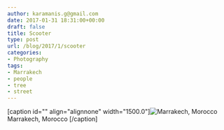 ```yaml
---
author: karamanis.g@gmail.com
date: 2017-01-31 18:31:00+00:00
draft: false
title: Scooter
type: post
url: /blog/2017/1/scooter
categories:
- Photography
tags:
- Marrakech
- people
- tree
- street
---
```


[caption id="" align="alignnone" width="1500.0"]![ Marrakech, Morocco  ](/images/2017-01-31-20171scooter/image-asset.jpeg)
 Marrakech, Morocco [/caption]
